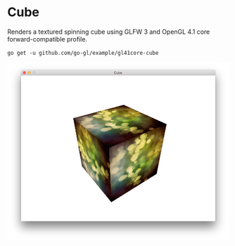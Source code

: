 Cube
====

Renders a textured spinning cube using GLFW 3 and OpenGL 4.1 core forward-compatible profile.

```
go get -u github.com/go-gl/example/gl41core-cube
```

![Screenshot](Screenshot.png)

